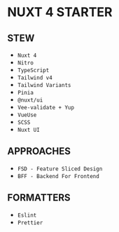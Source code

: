 # NUXT 4 STARTER

## STEW
- `Nuxt 4`
- `Nitro`
- `TypeScript`
- `Tailwind v4`
- `Tailwind Variants`
- `Pinia`
- `@nuxt/ui`
- `Vee-validate + Yup`
- `VueUse`
- `SCSS`
- `Nuxt UI`

## APPROACHES
- `FSD - Feature Sliced Design`
- `BFF - Backend For Frontend`

## FORMATTERS
- `Eslint`
- `Prettier`
